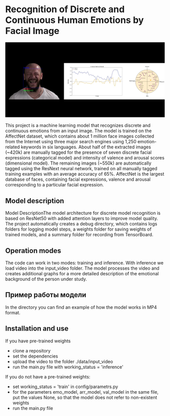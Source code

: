 # Recognition of Discrete and Continuous Human Emotions by Facial Image

![EMOTIONS!](readme.jpg)

  This project is a machine learning model that recognizes discrete and continuous emotions from an input image. The model is trained on the AffectNet dataset, which contains about 1 million face images collected from the Internet using three major search engines using 1,250 emotion-related keywords in six languages. About half of the extracted images (~420k) are manually tagged for the presence of seven discrete facial expressions (categorical model) and intensity of valence and arousal scores (dimensional model). The remaining images (~550k) are automatically tagged using the ResNext neural network, trained on all manually tagged training examples with an average accuracy of 65%. AffectNet is the largest database of faces, containing facial expressions, valence and arousal corresponding to a particular facial expression.

## Model description
  Model DescriptionThe model architecture for discrete model recognition is based on ResNet50 with added attention layers to improve model quality. The project automatically creates a debug directory, which contains logs folders for logging model steps, a weights folder for saving weights of trained models, and a summary folder for recording from TensorBoard.
  
## Operation modes
  The code can work in two modes: training and inference. With inference we load video into the input_video folder. The model processes the video and creates additional graphs for a more detailed description of the emotional background of the person under study.
  
## Пример работы модели
  In the directory you can find an example of how the model works in MP4 format.
  
## Installation and use

If you have pre-trained weights
  - clone a repository
  - set the dependencies
  - upload the video to the folder ./data/input_video
  - run the main.py file with working_status = 'inference'

If you do not have a pre-trained weights:
  - set working_status = 'train' in config/parametrs.py
  - for the parameters emo_model, arr_model, val_model in the same file, 
    put the values None, so that the model does not refer to non-existent weights
  - run the main.py file 



